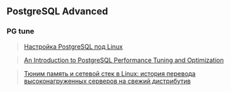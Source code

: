## PostgreSQL Advanced
### PG tune
> [Настройка PostgreSQL под Linux](https://habr.com/ru/companies/lsfusion/articles/590599/)

> [An Introduction to PostgreSQL Performance Tuning and Optimization](https://www.enterprisedb.com/postgres-tutorials/introduction-postgresql-performance-tuning-and-optimization#tuneddaemon)

> [Тюним память и сетевой стек в Linux: история перевода высоконагруженных серверов на свежий дистрибутив](https://habr.com/ru/companies/odnoklassniki/articles/266005/)

